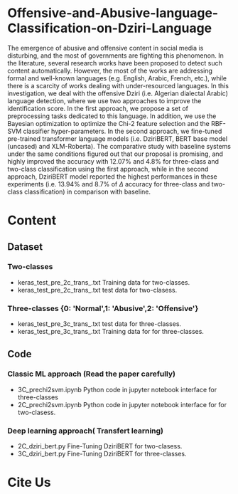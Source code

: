# Offensive-and-Abusive-language-Classification-on-Dziri-Language
The emergence of abusive and offensive content in social media is disturbing, and the most of governments are fighting this phenomenon. In the literature, several research works have been proposed to detect such content automatically. However, the most of the works are addressing formal and well-known languages (e.g. English, Arabic, French, etc.), while there is a scarcity of works dealing with under-resourced languages. In this investigation, we deal with the offensive Dziri (i.e. Algerian dialectal Arabic) language detection, where we use two approaches to improve the identification score. In the first approach,
  we propose a set of preprocessing tasks dedicated to this language. In addition, we use the Bayesian optimization to optimize the Chi-2 feature selection and the RBF-SVM classifier hyper-parameters. In the second approach, we fine-tuned pre-trained transformer language models (i.e. DziriBERT, BERT base model (uncased) and XLM-Roberta). The comparative study with baseline systems under the same conditions figured out that our proposal is promising, and highly improved the accuracy with 12.07\% and 4.8\% for three-class and two-class classification using the first approach, while in the second approach, DziriBERT model reported the highest performances in these experiments
  (i.e. 13.94\% and 8.7\% of $\Delta$ accuracy for three-class and two-class classification) in comparison with baseline.
# Content

## Dataset

### Two-classes
 
* keras_test_pre_2c_trans_.txt Training data for two-classes.
* keras_test_pre_2c_trans_.txt test data for two-clasess.

### Three-classes {0: 'Normal',1: 'Abusive',2: 'Offensive'}

* keras_test_pre_3c_trans_.txt test data for three-classes.
* keras_test_pre_3c_trans_.txt Training data for for three-classes.

 ## Code
 
### Classic ML approach (Read the paper carefully)

* 3C_prechi2svm.ipynb Python code in jupyter notebook interface for three-classes
* 2C_prechi2svm.ipynb Python code in jupyter notebook interface for for two-clasess.

### Deep learning approach( Transfert learning)
* 2C_dziri_bert.py Fine-Tuning DziriBERT  for two-clasess.
* 3C_dziri_bert.py Fine-Tuning DziriBERT  for three-classes.

# Cite Us

